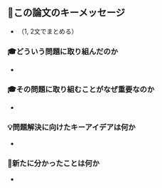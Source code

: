 ## 🔑この論文のキーメッセージ

* （1, 2文でまとめる）

### 🎓どういう問題に取り組んだのか

* 

### 🎓その問題に取り組むことがなぜ重要なのか

* 

### 💡問題解決に向けたキーアイデアは何か

* 

### 👀新たに分かったことは何か

*
